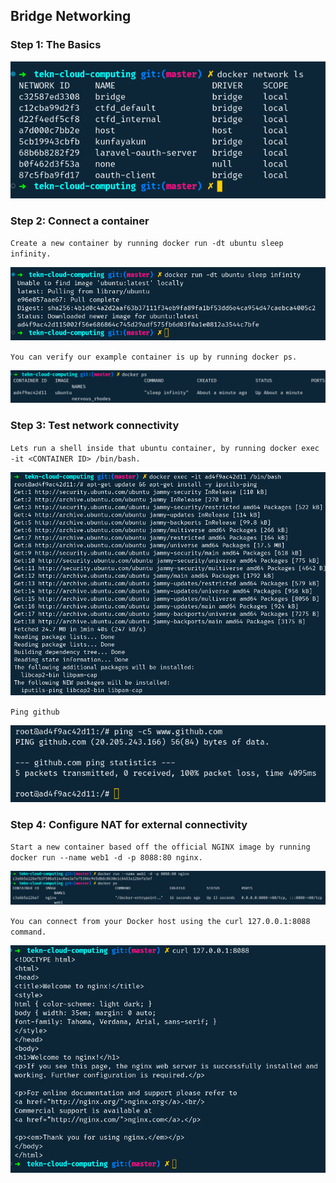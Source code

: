 ## Bridge Networking


### Step 1: The Basics
<img src="../images/Listing_Network.jpg" alt="Git Version" style="max-width: 100%;">


### Step 2: Connect a container

``Create a new container by running docker run -dt ubuntu sleep infinity.``


<img src="../images/Install-Image-Ubuntu.jpg" alt="Git Version" style="max-width: 100%;">


``You can verify our example container is up by running docker ps.``


<img src="../images/Ubuntu-Network.jpg" alt="Git Version" style="max-width: 100%;">


### Step 3: Test network connectivity

``Lets run a shell inside that ubuntu container, by running docker exec -it <CONTAINER ID> /bin/bash.``


<img src="../images/Exec-Container.jpg" alt="Git Version" style="max-width: 100%;">


``Ping github``


<img src="../images/Ping-Github.jpg" alt="Git Version" style="max-width: 100%;">


### Step 4: Configure NAT for external connectivity

``Start a new container based off the official NGINX image by running docker run --name web1 -d -p 8088:80 nginx.``


<img src="../images/Create_New_Container.jpg" alt="Git Version" style="max-width: 100%;">


``You can connect from your Docker host using the curl 127.0.0.1:8088 command.``


<img src="../images/Curl.jpg" alt="Git Version" style="max-width: 100%;">